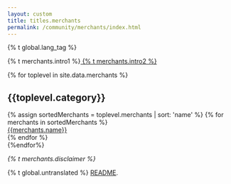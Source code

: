 ```yaml
---
layout: custom
title: titles.merchants
permalink: /community/merchants/index.html
---
```

{% t global.lang_tag %}
<div class="text-center container description">
    <p>{% t merchants.intro1 %}<a href="https://repo.getmonero.org/monero-project/monero-site/issues"> {% t merchants.intro2 %}</a></p>
</div>
<div class="merchants">
{% for toplevel in site.data.merchants %}
<div class="container full" id="{{toplevel.id}}">
       <div class="info-block">
        <h2>{{toplevel.category}}</h2>
        <div class="row">
            {% assign sortedMerchants = toplevel.merchants | sort: 'name' %}
            {% for merchants in sortedMerchants %}
            <div class="col-md-4 col-sm-6 col-xs-12">
                <a href="{{merchants.url}}">{{merchants.name}}</a>
            </div>
            {% endfor %}
        </div>
        </div>
</div>
{%endfor%}

</div>
<div class="text-center container description">
    <p>
        <em>{% t merchants.disclaimer %}</em>
    </p>
</div>

<div class="untranslated {% t merchants.translated %}">
    <p>{% t global.untranslated %} <a class="untranslated-link" href="https://repo.getmonero.org/monero-project/monero-site/blob/master/README.md#140-how-to-translate-a-page">README</a>.</p>
</div>